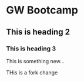# GW Bootcamp

## This is heading 2

### This is heading 3

This is something new...

THis is a fork change
